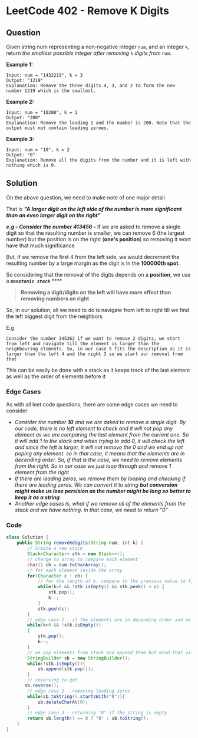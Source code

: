 # LeetCode 402 - Remove K Digits

## **Question**&#x20;

Given string num representing a non-negative integer `num`, and an integer `k`, return _the smallest possible integer after removing_ `k` _digits from_ `num`.

&#x20;

**Example 1:**

```
Input: num = "1432219", k = 3
Output: "1219"
Explanation: Remove the three digits 4, 3, and 2 to form the new number 1219 which is the smallest.
```

**Example 2:**

```
Input: num = "10200", k = 1
Output: "200"
Explanation: Remove the leading 1 and the number is 200. Note that the output must not contain leading zeroes.
```

**Example 3:**

```
Input: num = "10", k = 2
Output: "0"
Explanation: Remove all the digits from the number and it is left with nothing which is 0.
```

## **Solution**

On the above question, we  need to make note of one major detail

That is _**"A larger digit on the left side of the number is more significant than an even larger digit on the right"**_

_**e.g - Consider the number 413456 -**_ If we are asked to remove a single digit so that the resulting number is smaller, we can remove 6 (the largest number) but the position is on the right (**one's position**) so removing it wont have that much significance

But, if we remove the first 4 from the left side, we would decrement the resulting number by a large margin as the digit is in the **100000th spot**.

So considering that the removal of the digits depends on a **position**, we use a _**`monotonic stack`**_   _****_   &#x20;

> **Removing a digit/digits on the left will have more effect than removing numbers on right**&#x20;

So, in our solution, all we need to do is navigate from left to right till we find the left biggest digit from the neighbors

E.g

&#x20;`Consider the number 345362 if we want to remove 2 digits, we start from left and navigate till the element is larger than the neighbouring elements. So, in our case 5 fits the description as it is larger than the left 4 and the right 3 so we start our removal from that`

This can be easily be done with a stack as it keeps track of the last element as well as the order of elements before it

### Edge Cases

As with all leet code questions, there are some edge cases we need to consider

* _Consider the number **10** and we are asked to remove a single digit. By our code, there is no left element to check and it will not pop any element as we are comparing the last element from the current one. So it will add 1 to the stack and when trying to add 0, it will check the left and since the left is larger, it will not remove the 0 and we end up not poping any element. so in that case, it means that the elements are in decending order. So, if that is the case, we need to remove elements from the right. So in our case we just loop through and remove 1 element from the right_
* _If there are leading zeros, we remove them by looping and checking if there are leading zeros. We can convert it to string **but conversion might make us lose persision as the number might be long so better to keep it as a string**_
* _Another edge cases is, what if we remove all of the elements from the stack and we have nothing. in that case, we need to return "0"_



### Code

```java
class Solution {
    public String removeKdigits(String num, int k) {
        // Create a new stack
        Stack<Character> stk = new Stack<>();
        // change to array to compare each element
        char[] ch = num.toCharArray();
        // for each element inside the array
        for(Character c : ch) {
            // for the length of k, compare to the previous value to find the local largest value and when you find it, remove element k times
            while(k>0 && !stk.isEmpty() && stk.peek() > c) {
                stk.pop();
                k--;
            }
            stk.push(c);
        }
        // edge case 1 - if the elements are in decending order and we cant remove any element, we just pop elements from the right
        while(k>0 && !stk.isEmpty())
        {
            stk.pop();
            k--;
        }
        // we pop elements from stack and append them but mind that wil will reverse our string when poping so we need to reverse it back
        StringBuilder sb = new StringBuilder();
        while(!stk.isEmpty()){
            sb.append(stk.pop());
        }
        // reversing to get 
       sb.reverse();
        // edge case 2 - removing leading zeros
        while(sb.toString().startsWith("0")){
            sb.deleteCharAt(0);
        }
        // edge case 3 - returning "0" if the string is empty
        return sb.length() == 0 ? "0" : sb.toString();
    }
}
```
